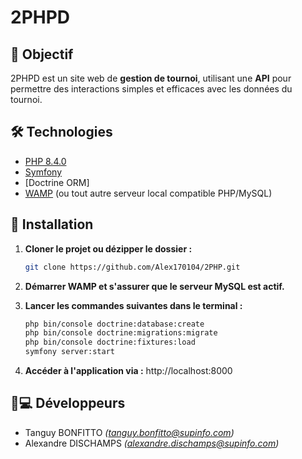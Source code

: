 # 2PHPD

## 🎯 Objectif

2PHPD est un site web de **gestion de tournoi**, utilisant une **API** pour permettre des interactions simples et efficaces avec les données du tournoi.

## 🛠️ Technologies

- [PHP 8.4.0](https://www.php.net/)
- [Symfony](https://symfony.com/)
- [Doctrine ORM]
- [WAMP](https://www.wampserver.com/) (ou tout autre serveur local compatible PHP/MySQL)

## 🚀 Installation

1. **Cloner le projet ou dézipper le dossier :**

   ```bash
   git clone https://github.com/Alex170104/2PHP.git
   ```

2. **Démarrer WAMP et s'assurer que le serveur MySQL est actif.**

3. **Lancer les commandes suivantes dans le terminal :**
   ```bash
   php bin/console doctrine:database:create
   php bin/console doctrine:migrations:migrate
   php bin/console doctrine:fixtures:load
   symfony server:start
   ```
4. **Accéder à l'application via :**
http://localhost:8000

## 👨💻 Développeurs 

- Tanguy BONFITTO _(tanguy.bonfitto@supinfo.com)_
- Alexandre DISCHAMPS _(alexandre.dischamps@supinfo.com)_

